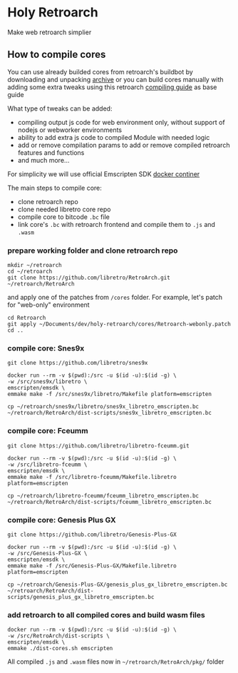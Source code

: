 # Holy Retroarch

Make web retroarch simplier

## How to compile cores

You can use already builded cores from retroarch's buildbot by downloading and unpacking [archive](https://buildbot.libretro.com/nightly/emscripten/) or you can build cores manually with adding some extra tweaks using this retroarch [compiling guide](https://github.com/libretro/RetroArch/blob/master/pkg/emscripten/README.md) as base guide

What type of tweaks can be added:

- compiling output js code for web environment only, without support of nodejs or webworker environments
- ability to add extra js code to compiled Module with needed logic
- add or remove compilation params to add or remove compiled retroarch features and functions
- and much more...

For simplicity we will use official Emscripten SDK [docker continer](https://hub.docker.com/r/emscripten/emsdk)

The main steps to compile core:

- clone retroarch repo
- clone needed libretro core repo
- compile core to bitcode `.bc` file
- link core's `.bc` with retroarch frontend and compile them to `.js` and `.wasm`

### prepare working folder and clone retroarch repo

```
mkdir ~/retroarch
cd ~/retroarch
git clone https://github.com/libretro/RetroArch.git ~/retroarch/RetroArch
```

and apply one of the patches from `/cores` folder. For example, let's patch for "web-only" environment

```
cd Retroarch
git apply ~/Documents/dev/holy-retroarch/cores/Retroarch-webonly.patch
cd ..
```

### compile core: Snes9x

```
git clone https://github.com/libretro/snes9x

docker run --rm -v $(pwd):/src -u $(id -u):$(id -g) \
-w /src/snes9x/libretro \
emscripten/emsdk \
emmake make -f /src/snes9x/libretro/Makefile platform=emscripten

cp ~/retroarch/snes9x/libretro/snes9x_libretro_emscripten.bc ~/retroarch/RetroArch/dist-scripts/snes9x_libretro_emscripten.bc
```

### compile core: Fceumm

```
git clone https://github.com/libretro/libretro-fceumm.git

docker run --rm -v $(pwd):/src -u $(id -u):$(id -g) \
-w /src/libretro-fceumm \
emscripten/emsdk \
emmake make -f /src/libretro-fceumm/Makefile.libretro platform=emscripten

cp ~/retroarch/libretro-fceumm/fceumm_libretro_emscripten.bc ~/retroarch/RetroArch/dist-scripts/fceumm_libretro_emscripten.bc
```

### compile core: Genesis Plus GX

```
git clone https://github.com/libretro/Genesis-Plus-GX

docker run --rm -v $(pwd):/src -u $(id -u):$(id -g) \
-w /src/Genesis-Plus-GX \
emscripten/emsdk \
emmake make -f /src/Genesis-Plus-GX/Makefile.libretro platform=emscripten

cp ~/retroarch/Genesis-Plus-GX/genesis_plus_gx_libretro_emscripten.bc ~/retroarch/RetroArch/dist-scripts/genesis_plus_gx_libretro_emscripten.bc
```

### add retroarch to all compiled cores and build wasm files

```
docker run --rm -v $(pwd):/src -u $(id -u):$(id -g) \
-w /src/RetroArch/dist-scripts \
emscripten/emsdk \
emmake ./dist-cores.sh emscripten
```

All compiled `.js` and `.wasm` files now in `~/retroarch/RetroArch/pkg/` folder
